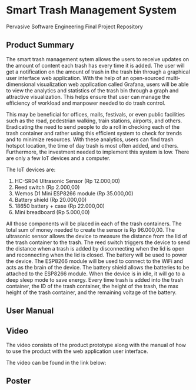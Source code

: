 # Smart Trash Management System

Pervasive Software Engineering Final Project Repository

## Product Summary
The smart trash management sytem allows the users to receive updates on the amount of content each trash has every time it is added. The user will get a notification on the amount of trash in the trash bin through a graphical user interface web application. With the help of an open-sourced multi-dimensional visualization web application called Grafana, users will be able to view the analytics and statistics of the trash bin through a graph and attractive visualization. This helps ensure that user can manage the efficiency of workload and manpower needed to do trash control.

This may be beneficial for offices, malls, festivals, or even public facilities such as the road, pedestrian walking, train stations, airports, and others. Eradicating the need to send people to do a roll in checking each of the trash container and rather using this efficient system to check for trends and to minimize resources. With these analytics, users can find trash hotspot location, the time of day trash is most often added, and others. Furthermore, the investment needed to implement this system is low. There are only a few IoT devices and a computer.

The IoT devices are:
1. HC-SR04 Ultrasonic Sensor (Rp 12.000,00)
2. Reed switch (Rp 2.000,00)
3. Wemos D1 Mini ESP8266 module (Rp 35.000,00)
4. Battery shield (Rp 20.000,00)
5. 18650 battery + case (Rp 22.000,00)
6. Mini breadboard (Rp 5.000,00)

All those components will be placed in each of the trash containers. The total sum of money needed to create the sensor is Rp 96.000,00. The ultrasonic sensor allows the device to measure the distance from the lid of the trash container to the trash. The reed switch triggers the device to send the distance when a trash is added by disconnecting when the lid is open and reconnecting when the lid is closed. The battery will be used to power the device. The ESP8266 module will be used to connect to the WiFi and acts as the brain of the device. The battery shield allows the batteries to be attached to the ESP8266 module. When the device is in idle, it will go to a deep sleep mode to save energy. Every time trash is added into the trash container, the ID of the trash container, the height of the trash, the max height of the trash container, and the remaining voltage of the battery.

## User Manual

## Video
The video consists of the product prototype along with the manual of how to use the product with the web application user interface.

The video can be found in the link below: 

## Poster
